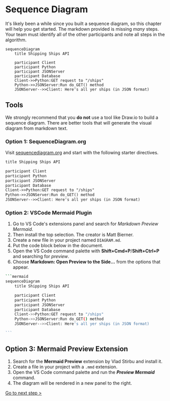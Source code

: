 # Sequence Diagram

It's likely been a while since you built a sequence diagram, so this chapter will help you get started. The markdown provided is missing _many_ steps. Your team must identify all of the other participants and note all steps in the algorithm.

```mermaid
sequenceDiagram
    title Shipping Ships API

    participant Client
    participant Python
    participant JSONServer
    participant Database
    Client->>Python:GET request to "/ships"
    Python->>JSONServer:Run do_GET() method
    JSONServer-->>Client: Here's all yer ships (in JSON format)
```

## Tools

We strongly recommend that you **do not** use a tool like Draw.io to build a sequence diagram. There are better tools that will generate the visual diagram from markdown text.

### Option 1: SequenceDiagram.org

Visit [sequencediagram.org](https://sequencediagram.org/) and start with the following starter directives.

```txt
title Shipping Ships API

participant Client
participant Python
participant JSONServer
participant Database
Client->>Python:GET request to "/ships"
Python->>JSONServer:Run do_GET() method
JSONServer-->>Client: Here's all yer ships (in JSON format)
```

### Option 2: VSCode Mermaid Plugin

1. Go to VS Code's extensions panel and search for _Markdown Preview Mermaid_.
2. Then install the top selection. The creator is Matt Bierner.
3. Create a new file in your project named `DIAGRAM.md`.
4. Put the code block below in the document.
5. Open the VS Code command palette with **Shift+Cmd+P**/**Shift+Ctrl+P** and searching for _preview_.
6. Choose **Markdown: Open Preview to the Side...** from the options that appear.


````sh
```mermaid
sequenceDiagram
    title Shipping Ships API

    participant Client
    participant Python
    participant JSONServer
    participant Database
    Client->>Python:GET request to "/ships"
    Python->>JSONServer:Run do_GET() method
    JSONServer-->>Client: Here's all yer ships (in JSON format)

```
````

## Option 3: Mermaid Preview Extension

1. Search for the **Mermaid Preview** extension by Vlad Stirbu and install it.
2. Create a file in your project with a `.mmd` extension.
3. Open the VS Code command palette and run the **_Preview Mermaid_** command.
4. The diagram will be rendered in a new panel to the right.

[Go to next step >](./SS_API_IMPERATIVE_INTRO.md)